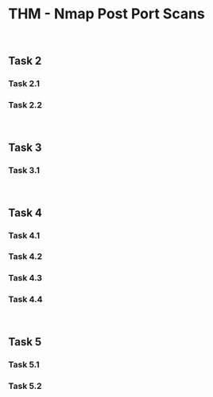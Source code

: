 # THM - Nmap Post Port Scans

<br>

## Task 2

### Task 2.1

> 

### Task 2.2

> 

<br>

## Task 3

### Task 3.1

> 

<br>

## Task 4

### Task 4.1

> 

### Task 4.2

> 

### Task 4.3

> 

### Task 4.4

> 

<br>

## Task 5

### Task 5.1

> 

### Task 5.2

> 

<br>

